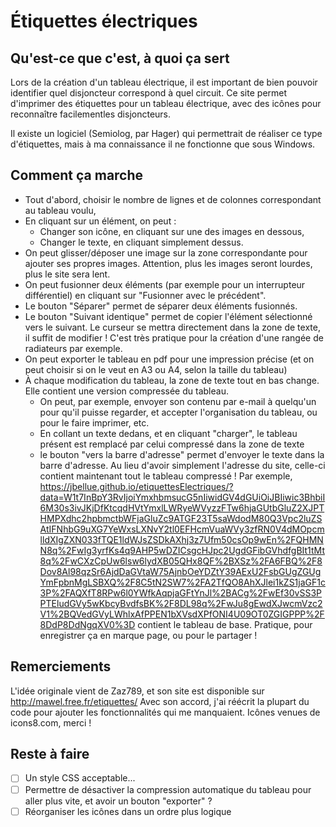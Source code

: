 # Étiquettes électriques

## Qu'est-ce que c'est, à quoi ça sert

Lors de la création d'un tableau électrique, il est important de bien pouvoir identifier quel disjoncteur correspond à quel circuit.
Ce site permet d'imprimer des étiquettes pour un tableau électrique, avec des icônes pour reconnaître facilementles disjoncteurs.

Il existe un logiciel (Semiolog, par Hager) qui permettrait de réaliser ce type d'étiquettes, mais à ma connaissance il ne fonctionne que sous Windows.

## Comment ça marche

- Tout d'abord, choisir le nombre de lignes et de colonnes correspondant au tableau voulu,
- En cliquant sur un élément, on peut :
  - Changer son icône, en cliquant sur une des images en dessous,
  - Changer le texte, en cliquant simplement dessus.
- On peut glisser/déposer une image sur la zone correspondante pour ajouter ses propres images. Attention, plus les images seront lourdes, plus le site sera lent.
- On peut fusionner deux éléments (par exemple pour un interrupteur différentiel) en cliquant sur "Fusionner avec le précédent".
- Le bouton "Séparer" permet de séparer deux éléments fusionnés.
- Le bouton "Suivant identique" permet de copier l'élément sélectionné vers le suivant. Le curseur se mettra directement dans la zone de texte, il suffit de modifier ! C'est très pratique pour la création d'une rangée de radiateurs par exemple.
- On peut exporter le tableau en pdf pour une impression précise (et on peut choisir si on le veut en A3 ou A4, selon la taille du tableau)
- À chaque modification du tableau, la zone de texte tout en bas change. Elle contient une version compressée du tableau.
  - On peut, par exemple, envoyer son contenu par e-mail à quelqu'un pour qu'il puisse regarder, et accepter l'organisation du tableau, ou pour le faire imprimer, etc.
  - En collant un texte dedans, et en cliquant "charger", le tableau présent est remplacé par celui compressé dans la zone de texte
  - le bouton "vers la barre d'adresse" permet d'envoyer le texte dans la barre d'adresse. Au lieu d'avoir simplement l'adresse du site, celle-ci contient maintenant tout le tableau compressé !
  Par exemple, https://jbellue.github.io/etiquettesElectriques/?data=W1t7InBpY3RvIjoiYmxhbmsucG5nIiwidGV4dGUiOiJBIiwic3BhbiI6M30s3ivJKjDfKtcqdHVtYmxlLWRyeWVyzzFTw6hjaGUtbGluZ2XJPTHMPXdhc2hpbmctbWFjaGluZc9ATGF23T5saWdodM80Q3Vpc2luZSAtIFNhbG9uXG7YeWxsLXNvY2tl0EFHcmVuaWVy3zfRN0V4dMOpcmlldXIgZXN033fTQE1ldWJsZSDkAXhj3z7Ufm50csOp9wEn%2FQHMNN8q%2FwIg3yrfKs4q9AHP5wDZICsgcHJpc2UgdGFibGVhdfgBIt1tMt8q%2FwCXzCpUw6lsw6lydXB05QHx8QF%2BXSz%2FA6FBQ%2F8Dov8Al98qzSr6AjdDaGVtaW75AjnbOeYDZtY39AExU2FsbGUgZGUgYmFpbnMgLSBXQ%2F8C5tN2SW7%2FA2TfQO8AhXJlei1kZS1jaGF1c3P%2FAQXfT8RPw6l0YWfkAqpjaGFtYnJl%2BACg%2FwEf30vSS3PPTEludGVy5wKbcyBvdfsBK%2F8DL98q%2FwJu8gEwdXJwcmVzc2V1%2BQVedGVyLWhlxAfPPEN1bXVsdXPfONI4U09OT0ZGIGPPP%2F8DdP8DdNgqXV0%3D
  contient le tableau de base. Pratique, pour enregistrer ça en marque page, ou pour le partager !

## Remerciements

L'idée originale vient de Zaz789, et son site est disponible sur http://mawel.free.fr/etiquettes/ Avec son accord, j'ai réécrit la plupart du code pour ajouter les fonctionnalités qui me manquaient.
Icônes venues de icons8.com, merci !

## Reste à faire

- [ ] Un style CSS acceptable...
- [ ] Permettre de désactiver la compression automatique du tableau pour aller plus vite, et avoir un bouton "exporter" ?
- [ ] Réorganiser les icônes dans un ordre plus logique